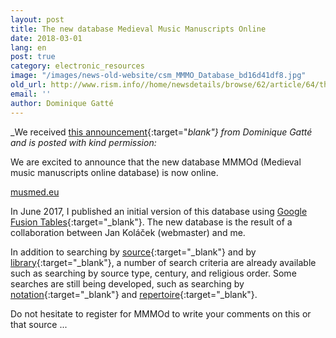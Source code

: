 ```yaml
---
layout: post
title: The new database Medieval Music Manuscripts Online
date: 2018-03-01
lang: en
post: true
category: electronic_resources
image: "/images/news-old-website/csm_MMMO_Database_bd16d41df8.jpg"
old_url: http://www.rism.info//home/newsdetails/browse/62/article/64/the-new-database-medieval-music-manuscripts-online.html
email: ''
author: Dominique Gatté
---
```


_We received [this announcement](http://gregorian-chant.ning.com/group/lesmanuscritsduweb/forum/topics/the-new-database-music-manuscripts-online){:target="_blank"} from Dominique Gatté and is posted with kind permission:_

We are excited to announce that the new database MMMOd (Medieval music manuscripts online database) is now online.

[musmed.eu](http://musmed.eu)

In June 2017, I published an initial version of this database using [Google Fusion Tables](http://gregorian-chant.ning.com/group/lesmanuscritsduweb/forum/topics/new-database-6900-music-manuscripts-online-mmmod){:target="_blank"}. The new database is the result of a collaboration between Jan Koláček (webmaster) and me.

In addition to searching by [source](http://musmed.eu/sources){:target="_blank"} and by [library](http://musmed.eu/archives){:target="_blank"}, a number of search criteria are already available such as searching by source type, century, and religious order. Some searches are still being developed, such as searching by [notation](http://musmed.eu/notation){:target="_blank"} and [repertoire](http://musmed.eu/repertoire){:target="_blank"}.

Do not hesitate to register for MMMOd to write your comments on this or that source ...


